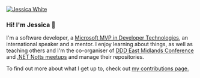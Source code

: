 [![Jessica White](https://res.cloudinary.com/dsfcrod4r/image/upload/v1595962911/header_image_segkfj.jpg)](https://jesswhite.co.uk/)

### Hi! I'm Jessica 👋

I'm a software developer, a [Microsoft MVP in Developer Technologies](https://mvp.microsoft.com/en-us/PublicProfile/5003572), an international speaker and a mentor. I enjoy learning about things, as well as teaching others and I'm the co-organiser of [DDD East Midlands Conference](https://github.com/DDDEastMidlandsLimited) and [.NET Notts meetups](https://github.com/dotnetnotts) and manage their repositories.

To find out more about what I get up to, check out [my contributions page.](https://jesswhite.co.uk/contributions/)
